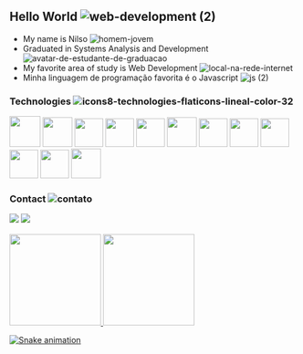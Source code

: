 ## Hello World ![web-development (2)](https://user-images.githubusercontent.com/96146165/161612424-ed26c083-72b1-4de8-9430-136c9706cf09.png)
* My name is Nilso ![homem-jovem](https://user-images.githubusercontent.com/96146165/161611849-8a551b3f-33be-4194-b587-0a82b925585a.png)
* Graduated in Systems Analysis and Development ![avatar-de-estudante-de-graduacao](https://user-images.githubusercontent.com/96146165/161611920-16bf0892-278c-4626-9d46-c1c03314a82f.png)
* My favorite area of study is Web Development ![local-na-rede-internet](https://user-images.githubusercontent.com/96146165/161611944-114009a6-0066-4ad2-acff-36806675b5c1.png)
* Minha linguagem de programação favorita é o Javascript ![js (2)](https://user-images.githubusercontent.com/96146165/161611971-f8ba400d-c538-40cf-b22c-f1ed4fa24c8e.png)

### Technologies ![icons8-technologies-flaticons-lineal-color-32](https://user-images.githubusercontent.com/96146165/219963731-2bc9fb3d-207a-4769-ad6f-278abc25eca9.png)
<div>
<!--   <img src="https://cdn.jsdelivr.net/gh/devicons/devicon/icons/csharp/csharp-original.svg" width="50" height="50" />
  <img src="https://cdn.jsdelivr.net/gh/devicons/devicon/icons/dotnetcore/dotnetcore-original.svg" width="50" height="50" /> -->
  <img src="https://cdn.jsdelivr.net/gh/devicons/devicon/icons/python/python-original.svg" width="54" height="54" />
  <img src="https://cdn.jsdelivr.net/gh/devicons/devicon/icons/java/java-original.svg" width="52" height="52"/> 
  <img src="https://cdn.jsdelivr.net/gh/devicons/devicon/icons/spring/spring-original.svg" width="50" height="50"/>
  <img src="https://cdn.jsdelivr.net/gh/devicons/devicon/icons/javascript/javascript-original.svg" width="50" height="50"/> 
  <img src="https://cdn.jsdelivr.net/gh/devicons/devicon/icons/typescript/typescript-original.svg" width="50" height="50"/> 
  <img src="https://cdn.jsdelivr.net/gh/devicons/devicon/icons/nodejs/nodejs-original.svg" width="52" height="52"/> 
  <img src="https://cdn.jsdelivr.net/gh/devicons/devicon/icons/html5/html5-original.svg" width="50" height="50"/> 
  <img src="https://cdn.jsdelivr.net/gh/devicons/devicon/icons/css3/css3-original.svg" width="50" height="50"/> 
  <!-- <img src="https://cdn.jsdelivr.net/gh/devicons/devicon/icons/bootstrap/bootstrap-plain.svg" width="58" height="58"/> -->
  <img src="https://cdn.jsdelivr.net/gh/devicons/devicon/icons/postgresql/postgresql-original.svg" width="50" height="50"/> 
  <img src="https://cdn.jsdelivr.net/gh/devicons/devicon/icons/git/git-original.svg" width="50" height="50"/>
  <!-- <img src="https://cdn.jsdelivr.net/gh/devicons/devicon/icons/github/github-original.svg" width="50" height="50" /> -->
  <img src="https://cdn.jsdelivr.net/gh/devicons/devicon/icons/amazonwebservices/amazonwebservices-original.svg" width="50" height="50" />  
  <!--<img src="https://cdn.jsdelivr.net/gh/devicons/devicon/icons/amazonwebservices/amazonwebservices-original-wordmark.svg" width="65" height="65" />-->
  <img src="https://cdn.jsdelivr.net/gh/devicons/devicon/icons/ubuntu/ubuntu-plain.svg" width="52" height="52"/>
</div>

### Contact ![contato](https://user-images.githubusercontent.com/96146165/161617884-b9a81cf2-ed81-4df6-a4cc-e243ba4e1fd6.png)
<div>
  <a href="https://www.linkedin.com/in/nilsojr-webdeveloper/" target="_blank">
    <img src="https://img.shields.io/badge/-LinkedIn-%230077B5?style=for-the-badge&logo=linkedin&logoColor=white" target="_blank"></a>
  <a href = "mailto:nilsojunior90@gmail.com">
    <img src="https://img.shields.io/badge/Gmail-D14836?style=for-the-badge&logo=gmail&logoColor=white" target="_blank"></a>
</div>

<br>
          
<!-- Estátisticas -->
<div>
  <a href="https://github.com/Nilso97">
  <img height="160em" src="https://github-readme-stats.vercel.app/api/top-langs/?username=Nilso97&layout=compact&langs_count=7&theme=react"/>
  <img height="160em" src="https://github-readme-stats.vercel.app/api?username=Nilso97&show_icons=true&theme=react"/> 
</div>

<!-- Snake Grid -->
![Snake animation](https://github.com/Nilso97/Nilso97/blob/output/github-contribution-grid-snake.svg)
